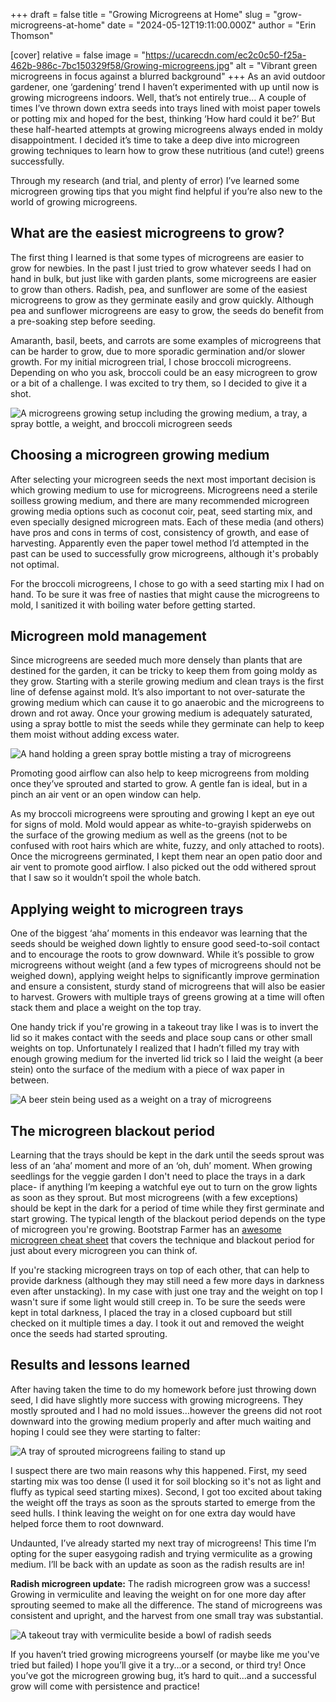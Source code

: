+++
draft = false
title = "Growing Microgreens at Home"
slug = "grow-microgreens-at-home"
date = "2024-05-12T19:11:00.000Z"
author = "Erin Thomson"

[cover]
relative = false
image = "https://ucarecdn.com/ec2c0c50-f25a-462b-986c-7bc150329f58/Growing-microgreens.jpg"
alt = "Vibrant green microgreens in focus against a blurred background"
+++
As an avid outdoor gardener, one ‘gardening’ trend I haven’t experimented with up until now is growing microgreens indoors. Well, that’s not entirely true… A couple of times I’ve thrown down extra seeds into trays lined with moist paper towels or potting mix and hoped for the best, thinking  ‘How hard could it be?’ But these half-hearted attempts at growing microgreens always ended in moldy disappointment. I decided it’s time to take a deep dive into microgreen growing techniques to learn how to grow these nutritious (and cute!) greens successfully.

Through my research (and trial, and plenty of error) I’ve learned some microgreen growing tips that you might find helpful if you’re also new to the world of growing microgreens.

## What are the easiest microgreens to grow?

The first thing I learned is that some types of microgreens are easier to grow for newbies. In the past I just tried to grow whatever seeds I had on hand in bulk, but just like with garden plants, some microgreens are easier to grow than others. Radish, pea, and sunflower are some of the easiest microgreens to grow as they germinate easily and grow quickly. Although pea and sunflower microgreens are easy to grow, the seeds do benefit from a pre-soaking step before seeding.

Amaranth, basil, beets, and carrots are some examples of microgreens that can be harder to grow, due to more sporadic germination and/or slower growth. For my initial microgreen trial, I chose broccoli microgreens. Depending on who you ask, broccoli could be an easy microgreen to grow or a bit of a challenge. I was excited to try them, so I decided to give it a shot.

![A microgreens growing setup including the growing medium, a tray, a spray bottle, a weight, and broccoli microgreen seeds](https://ucarecdn.com/d8cc2beb-9b4b-4e70-958e-5d1b53679cbf/Microgreens-setup-Planter.jpg)

## Choosing a microgreen growing medium

After selecting your microgreen seeds the next most important decision is which growing medium  to use for microgreens. Microgreens need a sterile soilless growing medium, and there are many recommended microgreen growing media options such as coconut coir, peat, seed starting mix, and even specially designed microgreen mats. Each of these media (and others) have pros and cons in terms of cost, consistency of growth, and ease of harvesting. Apparently even the paper towel method I’d attempted in the past can be used to successfully grow microgreens, although it's probably not optimal.

For the broccoli microgreens, I chose to go with a seed starting mix I had on hand. To be sure it was free of nasties that might cause the microgreens to mold, I sanitized it with boiling water before getting started.

## Microgreen mold management

Since microgreens are seeded much more densely than plants that are destined for the garden, it can be tricky to keep them from going moldy as they grow. Starting with a sterile growing medium and clean trays is the first line of defense against mold. It’s also important to not over-saturate the growing medium which can cause it to go anaerobic and the microgreens to drown and rot away. Once your growing medium is adequately saturated, using a spray bottle to mist the seeds while they germinate can help to keep them moist without adding excess water.

![A hand holding a green spray bottle misting a tray of microgreens](https://ucarecdn.com/83019a39-1078-4302-baf1-f15ea50bd4ac/Misting-microgreens-Planter.jpg)

Promoting good airflow can also help to keep microgreens from molding once they’ve sprouted and started to grow. A gentle fan is ideal, but in a pinch an air vent or an open window can help.

As my broccoli microgreens were sprouting and growing I kept an eye out for signs of mold. Mold would appear as white-to-grayish spiderwebs on the surface of the growing medium as well as the greens (not to be confused with root hairs which are white, fuzzy, and only attached to roots). Once the microgreens germinated, I kept them near an open patio door and air vent to promote good airflow. I also picked out the odd withered sprout that I saw so it wouldn’t spoil the whole batch.

## Applying weight to microgreen trays

One of the biggest ‘aha’ moments in this endeavor was learning that the seeds should be weighed down lightly to ensure good seed-to-soil contact and to encourage the roots to grow downward. While it’s possible to grow microgreens without weight (and a few types of microgreens should not be weighed down), applying weight helps to significantly improve germination and ensure a consistent, sturdy stand of microgreens that will also be easier to harvest. Growers with multiple trays of greens growing at a time will often stack them and place a weight on the top tray.

One handy trick if you're growing in a takeout tray like I was is to invert the lid so it makes contact with the seeds and place soup cans or other small weights on top. Unfortunately I realized that I hadn’t filled my tray with enough growing medium for the inverted lid trick so I laid the weight (a beer stein) onto the surface of the medium with a piece of wax paper in between.

![A beer stein being used as a weight on a tray of microgreens](https://ucarecdn.com/624ee3c8-36a2-475e-8e13-bb273d3b2a16/Microgreen-weight-Planter.jpg)

## The microgreen blackout period

Learning that the trays should be kept in the dark until the seeds sprout was less of an ‘aha’ moment and more of an ‘oh, duh’ moment. When growing seedlings for the veggie garden I don't need to place the trays in a dark place- if anything I’m keeping a watchful eye out to turn on the grow lights as soon as they sprout. But most microgreens (with a few exceptions) should be kept in the dark for a period of time while they first germinate and start growing. The typical length of the blackout period depends on the type of microgreen you're growing. Bootstrap Farmer has an [awesome microgreen cheat sheet](https://cdn.shopify.com/s/files/1/1338/7937/files/Bootstrap_Farmer_Ultimate_Microgreen_CheatsheetPrintable.pdf?v=1623185926) that covers the technique and blackout period for just about every microgreen you can think of.

If you're stacking microgreen trays on top of each other, that can help to provide darkness (although they may still need a few more days in darkness even after unstacking). In my case with just one tray and the weight on top I wasn't sure if some light would still creep in. To be sure the seeds were kept in total darkness, I placed the tray in a closed cupboard but still checked on it multiple times a day. I took it out and removed the weight once the seeds had started sprouting.

## Results and lessons learned

After having taken the time to do my homework before just throwing down seed, I did have slightly more success with growing microgreens. They mostly sprouted and I had no mold issues...however the greens did not root downward into the growing medium properly and after much waiting and hoping I could see they were starting to falter:

![A tray of sprouted microgreens failing to stand up](https://ucarecdn.com/e9fcb692-46c9-46ac-8327-598eb17f2c84/Microgreens-result-Planter.jpg)

I suspect there are two main reasons why this happened. First, my seed starting mix was too dense (I used it for soil blocking so it's not as light and fluffy as typical seed starting mixes). Second, I got too excited about taking the weight off the trays as soon as the sprouts started to emerge from the seed hulls. I think leaving the weight on for one extra day would have helped force them to root downward.

Undaunted, I’ve already started my next tray of microgreens! This time I’m opting for the super easygoing radish and trying vermiculite as a growing medium. I’ll be back with an update as soon as the radish results are in!

**Radish microgreen update:** The radish microgreen grow was a success! Growing in vermiculite and leaving the weight on for one more day after sprouting seemed to make all the difference. The stand of microgreens was consistent and upright, and the harvest from one small tray was substantial.

![A takeout tray with vermiculite beside a bowl of radish seeds](https://ucarecdn.com/60905ac4-475f-4646-9e32-e9848f138d44/Radish-microgreens-Planter.jpg)

If you haven’t tried growing microgreens yourself (or maybe like me you've tried but failed) I hope you’ll give it a try...or a second, or third try! Once you’ve got the microgreen growing bug, it’s hard to quit...and a successful grow will come with persistence and practice!
